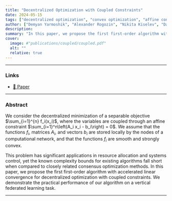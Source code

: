```yaml
---
title: "Decentralized Optimization with Coupled Constraints"
date: 2024-05-15
tags: ["decentralized optimization", "convex optimization", "affine constraints", "coupled constraints"]
author: ["Demyan Yarmoshik", "Alexander Rogozin", "Nikita Kiselev", "Daniil Dorin", "Alexander Gasnikov", "Dmitry Kovalev"]
description: 
summary: "In this paper, we propose the first first-order algorithm with accelerated linear convergence for decentralized optimization with coupled constraints" 
cover:
  image: #"publications/coupled/coupled.pdf"
  alt: ""
  relative: true
---
```


---

### Links

- [📝 Paper](https://arxiv.org/abs/2407.02020)

---

### Abstract

We consider the decentralized minimization of a separable objective $\sum_{i=1}^{n} f_i(x_i)$, where the variables are coupled through an affine constraint $\sum_{i=1}^n\left(A_i x_i - b_i\right) = 0$. We assume that the functions $f_i$, matrices $A_i$, and vectors $b_i$ are stored locally by the nodes of a computational network, and that the functions $f_i$ are smooth and strongly convex.

This problem has significant applications in resource allocation and systems control, yet the known complexity bounds for existing algorithms fall short when compared to closely related consensus optimization methods. In this paper, we propose the first first-order algorithm with accelerated linear convergence for decentralized optimization with coupled constraints. We demonstrate the practical performance of our algorithm on a vertical federated learning task.

---

